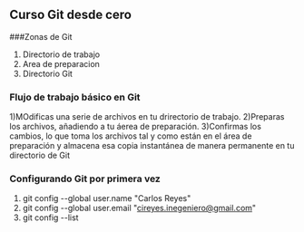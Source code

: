 ## Curso Git desde cero
###Zonas de Git
1. Directorio de trabajo
2. Area de preparacion
3. Directorio Git

### Flujo de trabajo básico en Git
1)MOdificas una serie de archivos en tu drirectorio de trabajo.
2)Preparas los archivos, añadiendo a tu áerea de preparación.
3)Confirmas los cambios, lo que toma los archivos tal y como están en el área de 
preparación  y almacena esa copia instantánea de manera permanente en tu directorio de Git

### Configurando Git por primera vez
1. git config --global user.name "Carlos Reyes"
2. git config --global user.email "cireyes.inegeniero@gmail.com"
3. git config --list